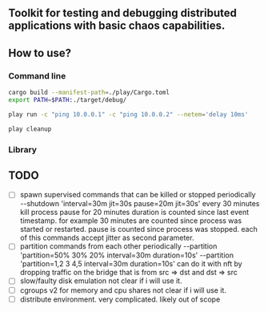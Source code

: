 Toolkit for testing and debugging distributed applications with basic chaos capabilities.
---

## How to use?
### Command line
```bash
cargo build --manifest-path=./play/Cargo.toml
export PATH=$PATH:./target/debug/
```

```bash
play run -c "ping 10.0.0.1" -c "ping 10.0.0.2" --netem='delay 10ms'
```

```bash
play cleanup
```

### Library


## TODO
- [ ] spawn supervised commands that can be killed or stopped periodically
    --shutdown 'interval=30m jit=30s pause=20m jit=30s' 
    every 30 minutes kill process pause for 20 minutes
    duration is counted since last event timestamp. for example 30 minutes are counted since process was started or restarted.
    pause is counted since process was stopped.
    each of this commands accept jitter as second parameter.
- [ ] partition commands from each other periodically
    --partition 'partition=50% 30% 20% interval=30m duration=10s'
    --partition 'partition=1,2 3 4,5 interval=30m duration=10s'
    can do it with nft by dropping traffic on the bridge that is from src => dst and dst => src
- [ ] slow/faulty disk emulation
    not clear if i will use it.
- [ ] cgroups v2 for memory and cpu shares
    not clear if i will use it.
- [ ] distribute environment.
    very complicated. likely out of scope